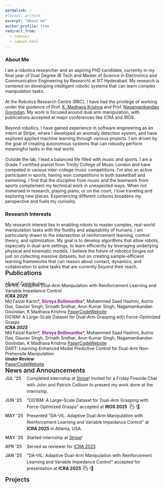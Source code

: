 ```yaml
---
permalink: /
#layout: archive
excerpt: "About me"
author_profile: true
redirect_from:
  - /about/
  - /about.html
---
```


<div hidden="hidden">
<script type="text/javascript" id="clustrmaps" src="//clustrmaps.com/map_v2.js?d=P0DmcjPhTVQDSVsO6eLpfLlblpD7aYEdFi8dEehI1TI&cl=ffffff&w=a"></script>
</div>
<h3>About Me</h3>

<span class="small_font">
I am a robotics researcher and an aspiring PhD candidate, currently in my final year of Dual Degree (B Tech and Master of Science in Electronics and Communication Engineering by Research) at IIIT Hyderabad. My research is centered on developing intelligent robotic systems that can learn complex manipulation tasks.
<br><br>
At the Robotics Research Centre (RRC), I have had the privilege of working under the guidance of  
Prof. <a target="_blank" href="https://www.iiit.ac.in/people/faculty/mkrishna/">K. Madhava Krishna</a> and Prof. <a target="_blank" href="https://nagamanigi.wixsite.com/home">Nagamanikandan Govindan</a>. My work is focused around dual arm manipulation, with publications accepted at major conferences like ICRA and IROS.
<br><br>
Beyond robotics, I have gained experience in software engineering as an intern at Stripe, where I developed an anomaly detection system, and have explored applied machine learning through various projects. I am driven by the goal of creating autonomous systems that can robustly perform meaningful tasks in the real world.
<br><br>
<!-- Outside the lab, music plays a significant role in my life. I am a Grade 7 certified pianist from Trinity College of Music London and have represented my institution in various inter-college music competitions. I find that the discipline and creativity required in music complement my technical work in unexpected ways. When not immersed in research or playing piano, I love traveling and exploring new places. Experiencing different cultures broadens my perspective and fuels my curiosity. -->
Outside the lab, I lead a balanced life filled with music and sports. I am a Grade 7 certified pianist from Trinity College of Music London and have competed in various inter-college music competitions. I'm also an active participant in sports, having won competitions in both basketball and swimming. I find that the discipline from music and the teamwork from sports complement my technical work in unexpected ways. When not immersed in research, playing piano, or on the court, I love traveling and exploring new places. Experiencing different cultures broadens my perspective and fuels my curiosity.
</span>

<h3>Research Interests</h3>
<span class="small_font">
My research interest lies in enabling robots to master complex, real-world manipulation tasks with the fluidity and adaptability of humans. I am particularly drawn to the intersection of reinforcement learning, control theory, and optimization. My goal is to develop algorithms that allow robots, especially in dual-arm settings, to learn efficiently by leveraging underlying physical and kinematic models. I believe the future of robotics hinges not just on collecting massive datasets, but on creating sample-efficient learning frameworks that can reason about contact, dynamics, and collaboration to solve tasks that are currently beyond their reach.
</span>


<div class="recent_updates">Publications</div>

<span style="font-size:14px;margin-bottom: -25px;display: block;">*Equal Contribution <!--/ <span class="highlight">Highlighted Papers</span>--></span>

<div class="research-block">
  <div class="right">
    <div class="title">DA-VIL: Adaptive Dual-Arm Manipulation with Reinforcement Learning and Variable Impedance Control</div>
    <div class="sub-title"><i><b>ICRA 2025</b></i><br>
    Md Faizal Karim*, <b style="color:#a115a0">Shreya Bollimuntha</b>*, Mohammed Saad Hashmi, Autrio Das, Gaurav Singh, Srinath Sridhar, Arun Kumar Singh, Nagamanikandan Govindan, K Madhava Krishna
	<a target="_blank" class="tab_paper" target="_blank" href="https://ieeexplore.ieee.org/abstract/document/11127487">Paper</a><a target="_blank"  class="tab_paper" href="https://dualarmvil.github.io/Dual-Arm-VIL/">Code</a><a target="_blank"  class="tab_paper" href="https://dualarmvil.github.io/Dual-Arm-VIL/">Website</a>
    </div>
  </div>
</div>

<div class="research-block">
  <div class="right">
    <div class="title">DG16M: A Large-Scale Dataset for Dual-Arm Grasping with Force-Optimized Grasps</div>
    <div class="sub-title"><i><b>ICRA 2025</b></i><br>
    Md Faizal Karim*, <b style="color:#a115a0">Shreya Bollimuntha</b>*, Mohammed Saad Hashmi, Autrio Das, Gaurav Singh, Srinath Sridhar, Arun Kumar Singh, Nagamanikandan Govindan, K Madhava Krishna
    <a target="_blank" class="tab_paper" target="_blank" href="https://arxiv.org/abs/2503.08358">Paper</a><a target="_blank"  class="tab_paper" href="https://github.com/DG16M/DG16M-dataset">Code</a><a target="_blank"  class="tab_paper" href="https://dg16m.github.io/DG-16M/">Website</a>
    </div>
  </div>
</div>

<div class="research-block">
  <div class="right">
    <div class="title">DART: Learning-Enhanced Model Predictive Control for Dual-Arm Non-Prehensile Manipulation</div>
     <div class="sub-title"><i><b>Under Review</b></i><br>
    <a target="_blank" class="tab_paper" target="_blank" href="./papers/ICRA26_3775_MS.pdf">Paper</a><a target="_blank"  class="tab_paper" href="https://github.com/dart-icra/DART-Dual-Arm-Non-Prehensile-Manipulation">Code</a><a target="_blank"  class="tab_paper" href="https://dart-icra.github.io/dart/">Website</a>
  </div>
</div>

<style>
  .recent_updates {
    font-weight: 600;
    font-size: 20px;
    margin-bottom: 6px;
  }

  .updates {
    list-style-type: none;
    padding-left: 0;
    margin-top: -3px;
  }

  .updates li {
    margin-bottom: 8px;
    line-height: 1.5em;
    display: flex;
    align-items: flex-start;
  }

  .updates-month {
    min-width: 70px;
    font-weight: bold;
    color: #555;
    display: inline-block;
  }

  .updates-content {
    flex: 1;
  }

  .updates img {
    vertical-align: middle;
  }
</style>



<div class="recent_updates">News and Announcements</div>
 <ul style="margin-top:-3px" class="updates">
	<!-- <li><span class="updates-month">JUL '24</span> <span class="updates-content">"Constrained 6-DoF Grasp Generation on Complex Shapes for Improved Dual-Arm Manipulation" accepted at <b>IROS 2024</b>!</span></li>
	<li><span class="updates-month">JAN '24</span> <span class="updates-content">2 papers accepted at <b>ICRA 2024</b>!</span></li>
	<li><span class="updates-month">NOV '23</span> <span class="updates-content">Presented "EDMP: Ensemble-of-costs-guided Diffusion for Motion Planning" at <b>CoRL Workshop 2023</b><a target="_blank" href="https://sites.google.com/view/corl2023-prl/home"><img src="/images/link.png" width=18px height=18px style="margin: -7px 5px 0 5px;"></a>!</span></li> -->

  <!-- <li><span class="updates-month">OCT '25</span> <span class="updates-content">Presented "DG16M: A Large-Scale Dataset for Dual-Arm Grasping with Force-Optimized Grasps" at <b>IROS 2025</b> in Hangzhou, China.</span></li> -->
  <li><span class="updates-month">JUL '25</span> <span class="updates-content">Completed internship at <a target="_blank" href="https://stripe.com/in">Stripe</a>! Invited for a Friday Fireside Chat with John and Patrick Collison to present my work done at the internship.</span></li>
	<li><span class="updates-month">JUN '25</span> <span class="updates-content">"DG16M: A Large-Scale Dataset for Dual-Arm Grasping with Force-Optimized Grasps" accepted at <b>IROS 2025</b><a target="_blank" href="https://dg16m.github.io/DG-16M/"><img src="/images/link.png" width=18px height=18px style="margin: -7px 5px 0 5px;"></a>!🎉</span></li>
  <li><span class="updates-month">MAY '25</span> <span class="updates-content">Presented "DA-VIL: Adaptive Dual-Arm Manipulation with Reinforcement Learning and Variable Impedance Control" at <b>ICRA 2025</b> in Atlanta, USA.</span></li>
  <li><span class="updates-month">MAY '25</span> <span class="updates-content">Started internship at <a target="_blank" href="https://stripe.com/in">Stripe</a>!</span></li>
	<li><span class="updates-month">APR '25</span> <span class="updates-content">Served as reviewer for <a target="_blank" href="https://2025.ieee-icra.org/">ICRA 2025</a></span></li>
	<li><span class="updates-month">JAN '25</span> <span class="updates-content">"DA-VIL: Adaptive Dual-Arm Manipulation with Reinforcement Learning and Variable Impedance Control" accepted for presentation at <b>ICRA 2025</b><a target="_blank" href="https://dualarmvil.github.io/Dual-Arm-VIL/"><img src="/images/link.png" width=18px height=18px style="margin: -7px 5px 0 5px;"></a>!🎉</span></li>
</ul>




<div class="recent_updates">Projects</div>
<!-- Your projects will go here -->

<!-- <div class="research-block">
	<div class="left">
		<span class="research-img">
			<img src="/images/teasers/personalized.gif">
		</span>
	</div>
	<div class="right">
		<div class="title">Personalized One-Shot Lipreading for an ALS Patient</div>
		<div class="sub-title"><b style="color:#a115a0">Bipasha Sen</b>*, Aditya Agarwal*, Rudrabha Mukhopadhyay, Vinay Namboodiri, C V Jawahar <i><br><b>BMVC 2021</b></i><a class="tab_paper" target="_blank" href="https://www.bmvc2021-virtualconference.com/assets/papers/1468.pdf">paper</a><a target="_blank"  class="tab_paper" href="https://youtu.be/_famGVaem-8">video</a><a target="_blank"  class="tab_paper" href="http://bhaasha.iiit.ac.in/lipwav">portal</a></div>
		<span class="research-text">
		We propose a personalized network to lipread an ALS patient using only one-shot examples. Our approach significantly improves and achieves high top-5accuracy with 83.2% accuracy compared to 62.6% achieved by comparable methods for the patient. Apart from evaluating our approach on the ALS patient, we also extend it to people with hearing impairment relying extensively on lip movements to communicate.
		</span>
	</div>
</div> -->

